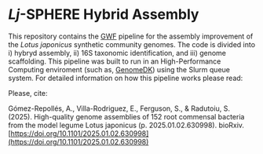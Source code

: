 # _Lj_-SPHERE Hybrid Assembly

This repository contains the [GWF](https://gwf.app/) pipeline for the assembly improvement of the _Lotus japonicus_ synthetic community genomes. The code is divided into i) hybryd assembly, ii) 16S taxonomic identification, and iii) genome scaffolding. This pipeline was built to run in an High-Performance Computing enviroment (such as, [GenomeDK](https://genome.au.dk/)) using the Slurm queue system. For detailed information on how this pipeline works please read:

Please, cite:

Gómez-Repollés, A., Villa-Rodriguez, E., Ferguson, S., & Radutoiu, S. (2025). High-quality genome assemblies of 152 root commensal bacteria from the model legume Lotus japonicus (p. 2025.01.02.630998). bioRxiv. [https://doi.org/10.1101/2025.01.02.630998](https://doi.org/10.1101/2025.01.02.630998)


